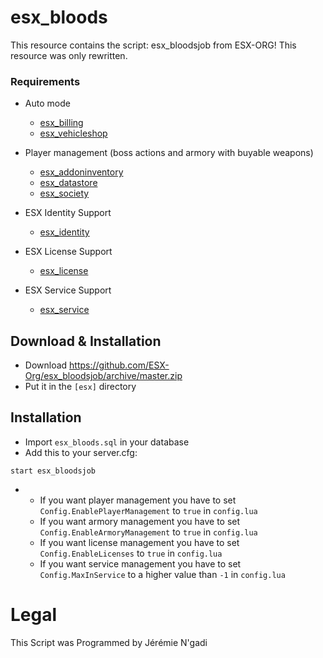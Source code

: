 # esx_bloods

This resource contains the script: esx_bloodsjob from ESX-ORG! This resource was only rewritten.

### Requirements
* Auto mode
  * [esx_billing](https://github.com/ESX-Org/esx_billing)
  * [esx_vehicleshop](https://github.com/ESX-Org/esx_vehicleshop)

* Player management (boss actions and armory with buyable weapons)
  * [esx_addoninventory](https://github.com/ESX-Org/esx_addoninventory)
  * [esx_datastore](https://github.com/ESX-Org/esx_datastore)
  * [esx_society](https://github.com/ESX-Org/esx_society)

* ESX Identity Support
  * [esx_identity](https://github.com/ESX-Org/esx_identity)

* ESX License Support
  * [esx_license](https://github.com/ESX-Org/esx_license)

* ESX Service Support
  * [esx_service](https://github.com/ESX-Org/esx_service)

## Download & Installation

- Download https://github.com/ESX-Org/esx_bloodsjob/archive/master.zip
- Put it in the `[esx]` directory


## Installation
- Import `esx_bloods.sql` in your database
- Add this to your server.cfg:

```
start esx_bloodsjob
```

-  * If you want player management you have to set `Config.EnablePlayerManagement` to `true` in `config.lua`
   * If you want armory management you have to set `Config.EnableArmoryManagement` to `true` in `config.lua`
   * If you want license management you have to set `Config.EnableLicenses` to `true` in `config.lua`
   * If you want service management you have to set `Config.MaxInService` to a higher value than `-1` in `config.lua`

# Legal

This Script was Programmed by Jérémie N'gadi
